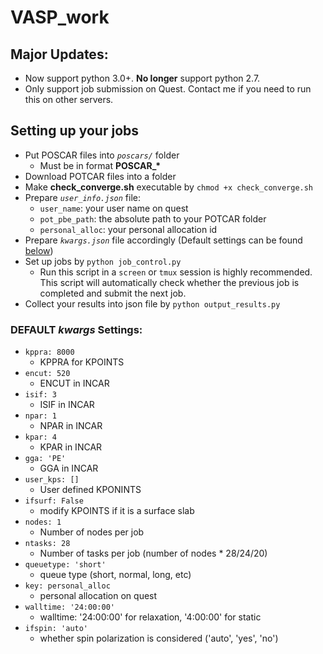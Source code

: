 # VASP_work

## Major Updates:
- Now support python 3.0+. **No longer** support python 2.7.
- Only support job submission on Quest. Contact me if you need to run this on other servers.

## Setting up your jobs
- Put POSCAR files into *`poscars/`* folder
  - Must be in format **POSCAR\_\***
- Download POTCAR files into a folder
- Make **check_converge.sh** executable by `chmod +x check_converge.sh`
- Prepare *`user_info.json`* file:
  - `user_name`: your user name on quest
  - `pot_pbe_path`: the absolute path to your POTCAR folder
  - `personal_alloc`: your personal allocation id
- Prepare *`kwargs.json`* file accordingly (Default settings can be found [below](https://github.com/mohanliu/VASP_work/blob/master/README.md#default-kwargs-settings)) 
- Set up jobs by `python job_control.py`
  - Run this script in a `screen` or `tmux` session is highly recommended. This script will automatically check whether the previous job is completed and submit the next job.
- Collect your results into json file by `python output_results.py`

### DEFAULT *kwargs* Settings:
- `kppra: 8000` 
    - KPPRA for KPOINTS
- `encut: 520`
    - ENCUT in INCAR
- `isif: 3`
    - ISIF in INCAR
- `npar: 1`
    - NPAR in INCAR
- `kpar: 4`
    - KPAR in INCAR
- `gga: 'PE'`
    - GGA in INCAR
- `user_kps: []`
    - User defined KPONINTS
- `ifsurf: False`
    - modify KPOINTS if it is a surface slab
- `nodes: 1`
    - Number of nodes per job
- `ntasks: 28`
    - Number of tasks per job (number of nodes * 28/24/20)
- `queuetype: 'short'`
    - queue type (short, normal, long, etc)
- `key: personal_alloc`
    - personal allocation on quest
- `walltime: '24:00:00'`
    - walltime: '24:00:00' for relaxation, '4:00:00' for static 
- `ifspin: 'auto'`
    - whether spin polarization is considered ('auto', 'yes', 'no')
